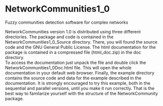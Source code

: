 # NetworkCommunities1_0
Fuzzy communities detection software for complex networks

NetworkCommunities version 1.0 is distributed using three different directories. The 
package and code is contained in the NetworkCommunities1_0_Source directory. There, you 
will found the source code and the GNU General Public License. The html documentation 
for the package is contained in a compressed file (html_doc.zip) in the doc directory.  
To access the documentation just unpack the file and double click the 
NetworkCommunities1_0Doc.html file. This will open the whole documentation 
in your default web browser. Finally, the example directory contains the source code 
and data for the example described in the documentation. It is strongly encouraged 
to try this example, both in the sequential and parallel versions, until you make it 
run correctly. That is the best way to familarize yourself with the structure of 
the NetworkCommunity package.
